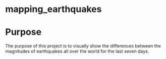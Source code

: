 # mapping_earthquakes

# Purpose
The purpose of this project is to visually show the differences between the magnitudes of earthquakes all over the world for the last seven days.
